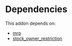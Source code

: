 # Dependencies

This addon depends on:

- [mrp](../../odoo-bringout-oca-ocb-mrp)
- [stock_owner_restriction](../../odoo-bringout-oca-stock-logistics-workflow-stock_owner_restriction)
